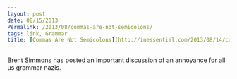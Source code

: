 ```yaml
---
layout: post
date: 08/15/2013
Permalink: /2013/08/commas-are-not-semicolons/
tags: link, Grammar
title: [Commas Are Not Semicolons](http://inessential.com/2013/08/14/commas_for_developers)
---
```


<p>Brent Simmons has posted an important discussion of an annoyance for all us grammar nazis.</p>